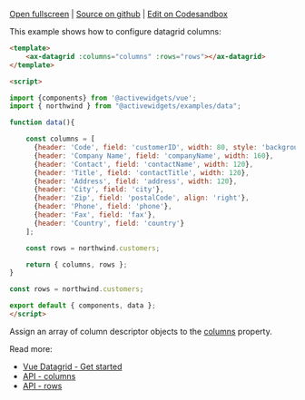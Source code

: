 
[Open fullscreen](/columns/) | [Source on github](https://github.com/activewidgets/vue/tree/master/examples/columns) | [Edit on Codesandbox](https://codesandbox.io/s/github/activewidgets/vue/tree/master/examples/columns)

This example shows how to configure datagrid columns:

```html
<template>
    <ax-datagrid :columns="columns" :rows="rows"></ax-datagrid>
</template>

<script>

import {components} from '@activewidgets/vue';
import { northwind } from "@activewidgets/examples/data";

function data(){

    const columns = [
      {header: 'Code', field: 'customerID', width: 80, style: 'background:#def', fixed: true},
      {header: 'Company Name', field: 'companyName', width: 160},
      {header: 'Contact', field: 'contactName', width: 120},
      {header: 'Title', field: 'contactTitle', width: 120},
      {header: 'Address', field: 'address', width: 120},
      {header: 'City', field: 'city'},
      {header: 'Zip', field: 'postalCode', align: 'right'},
      {header: 'Phone', field: 'phone'},
      {header: 'Fax', field: 'fax'},
      {header: 'Country', field: 'country'}
    ];

    const rows = northwind.customers;

    return { columns, rows };
}

const rows = northwind.customers;

export default { components, data };
</script>
```

Assign an array of column descriptor objects to the [columns](https://docs.activewidgets.com/api/datagrid/columns/) property.

Read more:

- [Vue Datagrid - Get started](https://docs.activewidgets.com/guide/env/vue/#data-properties)
- [API - columns](https://docs.activewidgets.com/api/datagrid/columns/)
- [API - rows](https://docs.activewidgets.com/api/datagrid/rows/)
